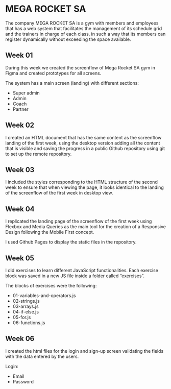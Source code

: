 # MEGA ROCKET SA

The company MEGA ROCKET SA is a gym with members and employees 
that has a web system that facilitates the management of its 
schedule grid and the trainers in charge of each class, 
in such a way that its members can register dynamically without 
exceeding the space available.

## Week 01

During this week we created the screenflow of Mega Rocket SA gym in Figma 
and created prototypes for all screens.

The system has a main screen (landing) with different sections:
* Super admin
* Admin
* Coach
* Partner

## Week 02

I created an HTML document that has the same content as the screenflow landing
of the first week, using the desktop version adding all the content that 
is visible and saving the progress in a public Github repository using 
git to set up the remote repository.

## Week 03

I included the styles corresponding to the HTML structure of the second week 
to ensure that when viewing the page, it looks identical to the landing of
the screenflow of the first week in desktop view.

## Week 04

I replicated the landing page of the screenflow of the first week using 
Flexbox and Media Queries as the main tool for the creation of a 
Responsive Design following the Mobile First concept.

I used Github Pages to display the static files in the repository.

## Week 05

I did exercises to learn different JavaScript functionalities. 
Each exercise block was saved in a new JS file inside a folder called “exercises”.

The blocks of exercises were the following:
   * 01-variables-and-operators.js
   * 02-strings.js
   * 03-arrays.js
   * 04-if-else.js
   * 05-for.js
   * 06-functions.js

## Week 06

I created the html files for the login and sign-up screen validating the fields 
with the data entered by the users.

Login:
   * Email
   * Password